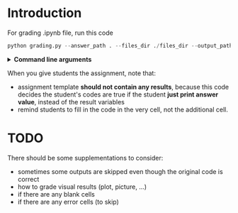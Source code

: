 # Introduction

For grading .ipynb file, run this code

```python
python grading.py --answer_path . --files_dir ./files_dir --output_path ./grading_results.log --kernel_name grading --resume_from 17
```

<details>
    <summary><b>Command line arguments</b></summary>
    <div markdown="1">
        <ul>
            <li>answer_path: path for answer ipynb file</li>
            <li>files_dir: directory path for students' ipynb files</li>
            <li>output_path: path for log file</li>
            <li>kernel_name: ipykernel name to execute ipynb file</li>
            <li>resume_from: index of the students' files to resume (-1 means start from beggining)</li>
        </ul>
    </div>
</details> 

When you give students the assignment, note that:
- assignment template **should not contain any results**, because this code decides the student's codes are true if the student **just print answer value**, instead of the result variables
- remind students to fill in the code in the very cell, not the additional cell.

# TODO
There should be some supplementations to consider:
- sometimes some outputs are skipped even though the original code is correct
- how to grade visual results (plot, picture, ...)
- if there are any blank cells
- if there are any error cells (to skip)